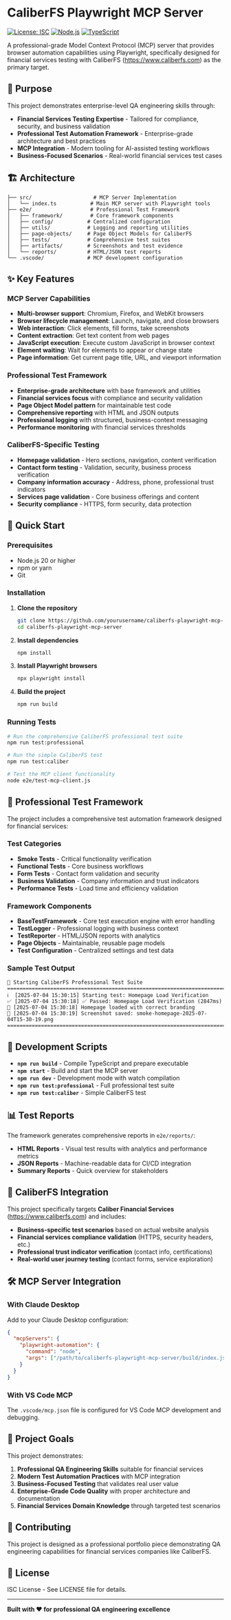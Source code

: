 # CaliberFS Playwright MCP Server

[![License: ISC](https://img.shields.io/badge/License-ISC-blue.svg)](https://opensource.org/licenses/ISC)
[![Node.js](https://img.shields.io/badge/Node.js-20+-green.svg)](https://nodejs.org/)
[![TypeScript](https://img.shields.io/badge/TypeScript-5.8+-blue.svg)](https://www.typescriptlang.org/)

A professional-grade Model Context Protocol (MCP) server that provides browser automation capabilities using Playwright, specifically designed for financial services testing with CaliberFS (https://www.caliberfs.com) as the primary target.

## 🎯 Purpose

This project demonstrates enterprise-level QA engineering skills through:
- **Financial Services Testing Expertise** - Tailored for compliance, security, and business validation
- **Professional Test Automation Framework** - Enterprise-grade architecture and best practices  
- **MCP Integration** - Modern tooling for AI-assisted testing workflows
- **Business-Focused Scenarios** - Real-world financial services test cases

## 🏗️ Architecture

```
├── src/                    # MCP Server Implementation
│   └── index.ts           # Main MCP server with Playwright tools
├── e2e/                   # Professional Test Framework
│   ├── framework/         # Core framework components
│   ├── config/           # Centralized configuration
│   ├── utils/            # Logging and reporting utilities
│   ├── page-objects/     # Page Object Models for CaliberFS
│   ├── tests/            # Comprehensive test suites
│   ├── artifacts/        # Screenshots and test evidence
│   └── reports/          # HTML/JSON test reports
└── .vscode/              # MCP development configuration
```

## ✨ Key Features

### MCP Server Capabilities
- **Multi-browser support**: Chromium, Firefox, and WebKit browsers
- **Browser lifecycle management**: Launch, navigate, and close browsers
- **Web interaction**: Click elements, fill forms, take screenshots
- **Content extraction**: Get text content from web pages
- **JavaScript execution**: Execute custom JavaScript in browser context
- **Element waiting**: Wait for elements to appear or change state
- **Page information**: Get current page title, URL, and viewport information

### Professional Test Framework
- **Enterprise-grade architecture** with base framework and utilities
- **Financial services focus** with compliance and security validation
- **Page Object Model pattern** for maintainable test code
- **Comprehensive reporting** with HTML and JSON outputs
- **Professional logging** with structured, business-context messaging
- **Performance monitoring** with financial services thresholds

### CaliberFS-Specific Testing
- **Homepage validation** - Hero sections, navigation, content verification
- **Contact form testing** - Validation, security, business process verification
- **Company information accuracy** - Address, phone, professional trust indicators
- **Services page validation** - Core business offerings and content
- **Security compliance** - HTTPS, form security, data protection

## 🚀 Quick Start

### Prerequisites
- Node.js 20 or higher
- npm or yarn
- Git

### Installation

1. **Clone the repository**
   ```bash
   git clone https://github.com/yourusername/caliberfs-playwright-mcp-server.git
   cd caliberfs-playwright-mcp-server
   ```

2. **Install dependencies**
   ```bash
   npm install
   ```

3. **Install Playwright browsers**
   ```bash
   npx playwright install
   ```

4. **Build the project**
   ```bash
   npm run build
   ```

### Running Tests

```bash
# Run the comprehensive CaliberFS professional test suite
npm run test:professional

# Run the simple CaliberFS test
npm run test:caliber

# Test the MCP client functionality
node e2e/test-mcp-client.js
```

## 💼 Professional Test Framework

The project includes a comprehensive test automation framework designed for financial services:

### Test Categories
- **Smoke Tests** - Critical functionality verification
- **Functional Tests** - Core business workflows  
- **Form Tests** - Contact form validation and security
- **Business Validation** - Company information and trust indicators
- **Performance Tests** - Load time and efficiency validation

### Framework Components
- **BaseTestFramework** - Core test execution engine with error handling
- **TestLogger** - Professional logging with business context
- **TestReporter** - HTML/JSON reports with analytics
- **Page Objects** - Maintainable, reusable page models
- **Test Configuration** - Centralized settings and test data

### Sample Test Output
```
🚀 Starting CaliberFS Professional Test Suite
================================================================================
ℹ️  [2025-07-04 15:30:15] Starting test: Homepage Load Verification
✅ [2025-07-04 15:30:18] ✅ Passed: Homepage Load Verification (2847ms)
💼 [2025-07-04 15:30:18] Homepage loaded with correct branding
📸 [2025-07-04 15:30:19] Screenshot saved: smoke-homepage-2025-07-04T15-30-19.png
================================================================================
```

## 🔧 Development Scripts

- **`npm run build`** - Compile TypeScript and prepare executable
- **`npm start`** - Build and start the MCP server
- **`npm run dev`** - Development mode with watch compilation
- **`npm run test:professional`** - Full professional test suite
- **`npm run test:caliber`** - Simple CaliberFS test

## 📊 Test Reports

The framework generates comprehensive reports in `e2e/reports/`:
- **HTML Reports** - Visual test results with analytics and performance metrics
- **JSON Reports** - Machine-readable data for CI/CD integration  
- **Summary Reports** - Quick overview for stakeholders

## 🏢 CaliberFS Integration

This project specifically targets **Caliber Financial Services** (https://www.caliberfs.com) and includes:

- **Business-specific test scenarios** based on actual website analysis
- **Financial services compliance validation** (HTTPS, security headers, etc.)
- **Professional trust indicator verification** (contact info, certifications)
- **Real-world user journey testing** (contact forms, service exploration)

## 🛠️ MCP Server Integration

### With Claude Desktop

Add to your Claude Desktop configuration:

```json
{
  "mcpServers": {
    "playwright-automation": {
      "command": "node",
      "args": ["/path/to/caliberfs-playwright-mcp-server/build/index.js"]
    }
  }
}
```

### With VS Code MCP

The `.vscode/mcp.json` file is configured for VS Code MCP development and debugging.

## 🎯 Project Goals

This project demonstrates:

1. **Professional QA Engineering Skills** suitable for financial services
2. **Modern Test Automation Practices** with MCP integration
3. **Business-Focused Testing** that validates real user value
4. **Enterprise-Grade Code Quality** with proper architecture and documentation
5. **Financial Services Domain Knowledge** through targeted test scenarios

## 🤝 Contributing

This project is designed as a professional portfolio piece demonstrating QA engineering capabilities for financial services companies like CaliberFS.

## 📝 License

ISC License - See LICENSE file for details.

---

**Built with ❤️ for professional QA engineering excellence**
